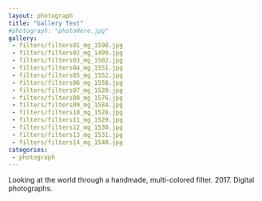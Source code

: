 ```yaml
---
layout: photograph
title: "Gallery Test"
#photograph: "photoHere.jpg"
gallery: 
 - filters/filters01_mg_1598.jpg
 - filters/filters02_mg_1499.jpg
 - filters/filters03_mg_1502.jpg
 - filters/filters04_mg_1551.jpg
 - filters/filters05_mg_1552.jpg 
 - filters/filters06_mg_1558.jpg 
 - filters/filters07_mg_1520.jpg 
 - filters/filters08_mg_1576.jpg 
 - filters/filters09_mg_1584.jpg
 - filters/filters10_mg_1528.jpg 
 - filters/filters11_mg_1529.jpg 
 - filters/filters12_mg_1530.jpg
 - filters/filters13_mg_1531.jpg
 - filters/filters14_mg_1540.jpg
categories: 
 - photograph
---
```

Looking at the world through a handmade, multi-colored filter. 2017. Digital photographs.